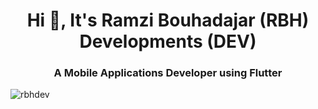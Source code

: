<h1 align="center">Hi 👋, It's Ramzi Bouhadajar (RBH) Developments (DEV)</h1>
<h3 align="center">A Mobile Applications Developer using Flutter</h3>

<p align="left"> <img src="https://komarev.com/ghpvc/?username=rbhdev&label=Profile%20views&color=0e75b6&style=flat" alt="rbhdev" /> </p>



